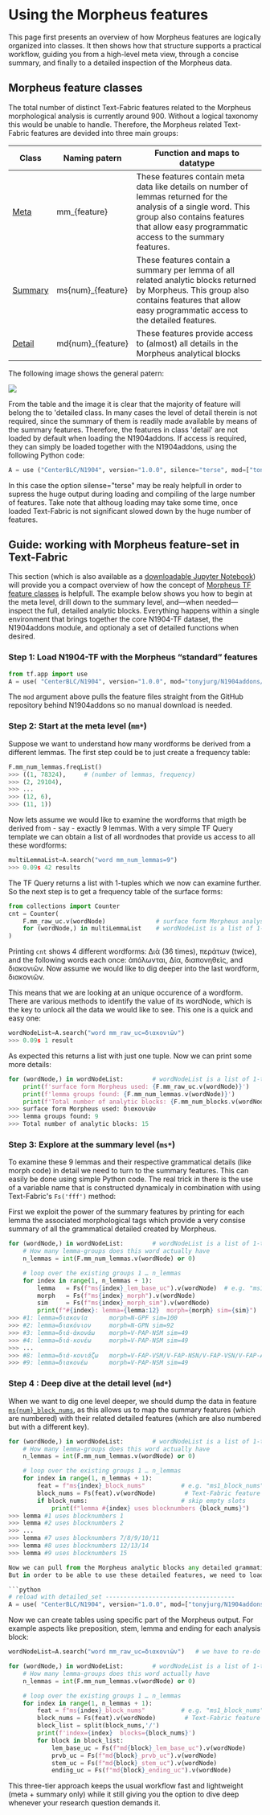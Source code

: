 # Using the Morpheus features 

This page first presents an overview of how Morpheus features are logically organized into classes. It then shows how that structure supports a practical workflow, guiding you from a high-level meta view, through a concise summary, and finally to a detailed inspection of the Morpheus data.

## Morpheus feature classes

The total number of distinct Text-Fabric features related to the Morpheus morphological analysis is currently around 900. Without a logical taxonomy this would be unable to handle. Therefore, the Morpheus related Text-Fabric features are devided into three main groups:

Class | Naming patern | Function and maps to datatype
--- | --- | --- 
[Meta](README.md#meta-data) | mm_{feature} | These features contain  meta data like details on number of lemmas returned for the analysis of a single word. This group also contains features that allow easy programmatic access to the summary features.
[Summary](README.md#summary-data) | ms{num}_{feature} | These features contain a summary per lemma of all related analytic blocks returned by Morpheus. This group also contains features that allow easy programmatic access to the detailed features.
[Detail](README.md#detail-data) | md{num}_{feature} | These features provide access to (almost) all details in the Morpheus analytical blocks

The following image shows the general patern:

<img src="images/morpheus_feature_classes.png">

From the table and the image it is clear that the majority of feature will belong the to 'detailed class. In many cases the level of detail therein is not required, since the summary of them is readily made available by means of the summary features. Therefore, the features in class 'detail' are not loaded by default when loading the N1904addons. If access is required, they can simply be loaded together with the N1904addons, using the following Python code: 

```Python
A = use ("CenterBLC/N1904", version="1.0.0", silence="terse", mod=["tonyjurg/N1904addons/tf/", "tonyjurg/N1904addons/detailed_set"], hoist=globals()) 
```

In this case the option silense="terse" may be realy helpfull in order to supress the huge output during loading and compiling of the large number of features. Take note that althoug loading may take some time, once loaded Text-Fabric is not significant slowed down by the huge number of features.

## Guide: working with Morpheus feature-set in Text-Fabric

This section (which is also available as a [downloadable Jupyter Notebook](notebooks/example_usage.ipynb)) will provide you a compact overview of how the concept of [Morpheus TF feature classes](morpheus_tf_feature_classes.md) is helpfull. The example below shows you how to begin at the meta level, drill down to the summary level, and—when needed—inspect the full, detailed analytic blocks. Everything happens within a single environment that brings together the core N1904-TF dataset, the N1904addons module, and optionaly a set of detailed functions when desired.

### Step 1: Load N1904-TF with the Morpheus “standard” features

```python
from tf.app import use
A = use( "CenterBLC/N1904", version="1.0.0", mod="tonyjurg/N1904addons/tf/", hoist=globals())
```

The `mod` argument above pulls the feature files straight from the GitHub repository behind N1904addons so no manual download is needed.


### Step 2: Start at the meta level (`mm*`)

Suppose we want to understand how many wordforms be derived from a different lemmas. The first step could be to just create a frequency table:

```Python
F.mm_num_lemmas.freqList()
>>> ((1, 78324),     # (number of lemmas, frequency)
>>> (2, 29104),
>>> ...
>>> (12, 6),
>>> (11, 1))
```

Now lets assume we would like to examine the wordforms that migth be derived from - say - exactly 9 lemmas.
With a very simple TF Query template we can obtain a list of all wordnodes that provide us access to all these wordforms:

```python
multiLemmaList=A.search("word mm_num_lemmas=9")
>>> 0.09s 42 results
```
The TF Query returns a list with 1-tuples which we now can examine further. So the next step is to get a frequency table of the surface forms:

```python
from collections import Counter
cnt = Counter(
    F.mm_raw_uc.v(wordNode)              # surface form Morpheus analysed
    for (wordNode,) in multiLemmaList    # wordNodeList is a list of 1-tuples: [(wordNode,),]
)
```

Printing `cnt` shows 4 different wordforms: Διὰ (36 times), περάτων (twice), and the following words each once:  ἀπόλωνται, Δία, διαπονηθεὶς, and διακονιῶν. Now assume we would like to dig deeper into the last wordform, διακονιῶν. 

This means that we are looking at an unique occurence of a wordform. There are various methods to identify the value of its wordNode, which is the key to unlock all the data we would like to see. This one is a quick and easy one:

```python
wordNodeList=A.search("word mm_raw_uc=διακονιῶν")
>>> 0.09s 1 result
```

As expected this returns a list with just one tuple. Now we can print some more details:

```python
for (wordNode,) in wordNodeList:        # wordNodeList is a list of 1-tuples: [(wordNode,),]
    print(f'surface form Morpheus used: {F.mm_raw_uc.v(wordNode)}') 
    print(f'lemma groups found: {F.mm_num_lemmas.v(wordNode)}')
    print(f'Total number of analytic blocks: {F.mm_num_blocks.v(wordNode)}')
>>> surface form Morpheus used: διακονιῶν
>>> lemma groups found: 9
>>> Total number of analytic blocks: 15
```

### Step 3: Explore at the summary level (`ms*`)

To examine these 9 lemmas and their respective grammatical details (like morph code) in detail we need to turn to the summary features. This can easily be done using simple Python code. The real trick in there is the use of a variable name that is constructed dynamicaly in combination with using Text-Fabric's `Fs('fff')` method:

First we exploit the power of the summary features by printing for each lemma the associated morphological tags which provide a very consise summary of all the grammatical detailed created by Morpheus.

```python
for (wordNode,) in wordNodeList:        # wordNodeList is a list of 1-tuples: [(wordNode,),]
    # How many lemma-groups does this word actually have
    n_lemmas = int(F.mm_num_lemmas.v(wordNode) or 0)

    # loop over the existing groups 1 … n_lemmas
    for index in range(1, n_lemmas + 1):
        lemma   = Fs(f"ms{index}_lem_base_uc").v(wordNode)  # e.g. "ms1_lem_base_uc"
        morph   = Fs(f"ms{index}_morph").v(wordNode)      
        sim     = Fs(f"ms{index}_morph_sim").v(wordNode)   
        print(f"#{index}: lemma={lemma:12}  morph={morph} sim={sim}")
>>> #1: lemma=διακονία      morph=N-GPF sim=100
>>> #2: lemma=διακόνιον     morph=N-GPN sim=92
>>> #3: lemma=διά-ἀκονάω    morph=V-PAP-NSM sim=49
>>> #4: lemma=διά-κονέω     morph=V-PAP-NSM sim=49
>>> ...
>>> #8: lemma=διά-κονιάζω   morph=V-FAP-VSM/V-FAP-NSN/V-FAP-VSN/V-FAP-ASN/V-FAP-NSM sim=49/49/49/49/49
>>> #9: lemma=διακονέω      morph=V-PAP-NSM sim=49
```

### Step 4 : Deep dive at the detail level (`md*`) 

When we want to dig one level deeper, we should dump the data in feature [`ms{num}_block_nums`](ms{num}_block_nums.md), as this allows us to map the summary features (which are numbered) with their related detailed features (which are also numbered but with a different key). 
```python
for (wordNode,) in wordNodeList:        # wordNodeList is a list of 1-tuples: [(wordNode,),]
    # How many lemma-groups does this word actually have
    n_lemmas = int(F.mm_num_lemmas.v(wordNode) or 0)

    # loop over the existing groups 1 … n_lemmas
    for index in range(1, n_lemmas + 1):
        feat = f"ms{index}_block_nums"          # e.g. "ms1_block_nums"
        block_nums = Fs(feat).v(wordNode)        # Text-Fabric feature lookup
        if block_nums:                          # skip empty slots
            print(f"lemma #{index} uses blocknumbers {block_nums}")
>>> lemma #1 uses blocknumbers 1
>>> lemma #2 uses blocknumbers 2
>>> ...
>>> lemma #7 uses blocknumbers 7/8/9/10/11
>>> lemma #8 uses blocknumbers 12/13/14
>>> lemma #9 uses blocknumbers 15

Now we can pull from the Morpheus analytic blocks any detailed grammatical property we would like to evaluate.
But in order to be able to use these detailed features, we need to load them first. For this we reload again with inclusion on the detailed dataset:

```python
# reload with detailed_set ------------------------------------
A = use( "CenterBLC/N1904", version="1.0.0", mod=["tonyjurg/N1904addons/tf/", "tonyjurg/N1904addons/detailed_set"], hoist=globals(), silence="terse",)
```

Now we can create tables using specific part of the Morpheus output. For example aspects like preposition, stem, lemma and ending for each analysis block:

```python
wordNodeList=A.search("word mm_raw_uc=διακονιῶν")   # we have to re-do this since we reloaded!

for (wordNode,) in wordNodeList:        # wordNodeList is a list of 1-tuples: [(wordNode,),]
    # How many lemma-groups does this word actually have
    n_lemmas = int(F.mm_num_lemmas.v(wordNode) or 0)

    # loop over the existing groups 1 … n_lemmas
    for index in range(1, n_lemmas + 1):
        feat = f"ms{index}_block_nums"          # e.g. "ms1_block_nums"
        block_nums = Fs(feat).v(wordNode)        # Text-Fabric feature lookup
        block_list = split(block_nums,'/')
		print(f'index={index}  blocks={block_nums}')
		for block in block_list:
		    lem_base_uc = Fs(f"md{block}_lem_base_uc").v(wordNode)
            prvb_uc = Fs(f"md{block}_prvb_uc").v(wordNode)
			stem_uc = Fs(f"md{block}_stem_uc").v(wordNode)
			ending_uc = Fs(f"md{block}_ending_uc").v(wordNode)

```

This three-tier approach keeps the usual workflow fast and lightweight (meta + summary only) while it still giving you the option to dive deep whenever your research question demands it.

